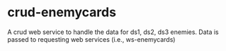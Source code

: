 # crud-enemycards
A crud web service to handle the data for ds1, ds2, ds3 enemies. Data is passed to requesting web services (i.e., ws-enemycards)
